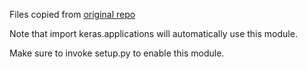 Files copied from [original repo](https://github.com/keras-team/keras-applications#5f99f5238d83f1d9b9822ad750d2d8f1e017af92)

Note that import keras.applications will automatically use this module.

Make sure to invoke setup.py to enable this module.
